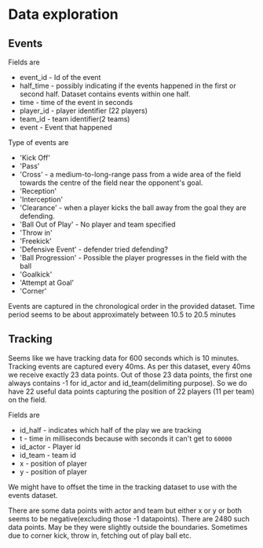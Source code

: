 # Data exploration

## Events

Fields are

- event_id - Id of the event
- half_time - possibly indicating if the events happened in the first or second half. Dataset contains events within one half.
- time - time of the event in seconds
- player_id - player identifier (22 players)
- team_id - team identifier(2 teams)
- event - Event that happened

Type of events are

- 'Kick Off'
- 'Pass'
- 'Cross' - a medium-to-long-range pass from a wide area of the field towards the centre of the field near the opponent's goal.
- 'Reception'
- 'Interception'
- 'Clearance' - when a player kicks the ball away from the goal they are defending.
- 'Ball Out of Play' - No player and team specified
- 'Throw in'
- 'Freekick'
- 'Defensive Event' - defender tried defending?
- 'Ball Progression' - Possible the player progresses in the field with the ball
- 'Goalkick'
- 'Attempt at Goal'
- 'Corner'

Events are captured in the chronological order in the provided dataset. Time period seems to be about approximately between 10.5 to 20.5 minutes

## Tracking

Seems like we have tracking data for 600 seconds which is 10 minutes. Tracking events are captured every 40ms. As per this dataset, every 40ms we receive exactly 23 data points. Out of those 23 data points, the first one always contains -1 for id_actor and id_team(delimiting purpose). So we do have 22 useful data points capturing the position of 22 players (11 per team) on the field.

Fields are

- id_half - indicates which half of the play we are tracking
- t - time in milliseconds because with seconds it can't get to `60000`
- id_actor - Player id
- id_team - team id
- x - position of player
- y - position of player

We might have to offset the time in the tracking dataset to use with the events dataset.

There are some data points with actor and team but either x or y or both seems to be negative(excluding those -1 datapoints). There are 2480 such data points. May be they were slightly outside the boundaries. Sometimes due to corner kick, throw in, fetching out of play ball etc.
